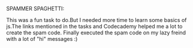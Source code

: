 SPAMMER SPAGHETTI: 

This was a fun task to do.But I needed more time to learn some basics of js.The links mentioned in the tasks and Codecademy helped me a lot to create the spam code. Finally executed the spam code on my lazy freind with a lot of "hi" messages :)
